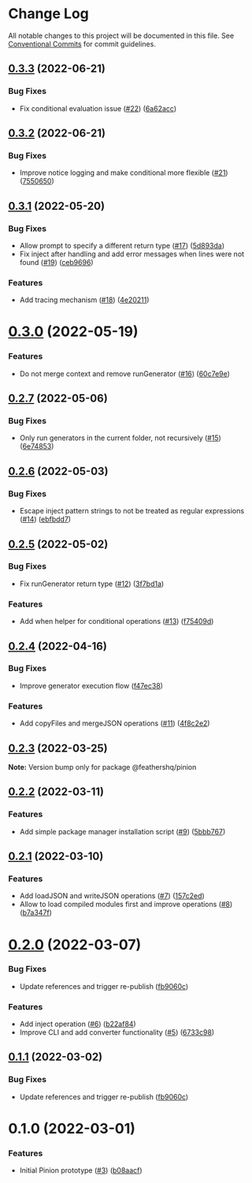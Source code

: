 # Change Log

All notable changes to this project will be documented in this file.
See [Conventional Commits](https://conventionalcommits.org) for commit guidelines.

## [0.3.3](https://github.com/feathershq/pinion/compare/v0.3.2...v0.3.3) (2022-06-21)


### Bug Fixes

* Fix conditional evaluation issue ([#22](https://github.com/feathershq/pinion/issues/22)) ([6a62acc](https://github.com/feathershq/pinion/commit/6a62acc98f42a6df2f6050304ddfdbbc14d95e15))





## [0.3.2](https://github.com/feathershq/pinion/compare/v0.3.1...v0.3.2) (2022-06-21)


### Bug Fixes

* Improve notice logging and make conditional more flexible ([#21](https://github.com/feathershq/pinion/issues/21)) ([7550650](https://github.com/feathershq/pinion/commit/75506505cfd4014b8f2e1bcbc18303b995c4356e))





## [0.3.1](https://github.com/feathershq/pinion/compare/v0.3.0...v0.3.1) (2022-05-20)


### Bug Fixes

* Allow prompt to specify a different return type ([#17](https://github.com/feathershq/pinion/issues/17)) ([5d893da](https://github.com/feathershq/pinion/commit/5d893da11d72c8a3454029384c8a17ca2c10237d))
* Fix inject after handling and add error messages when lines were not found ([#19](https://github.com/feathershq/pinion/issues/19)) ([ceb9696](https://github.com/feathershq/pinion/commit/ceb9696c4330d5b132407a3930f32bad6b9dcd26))


### Features

* Add tracing mechanism ([#18](https://github.com/feathershq/pinion/issues/18)) ([4e20211](https://github.com/feathershq/pinion/commit/4e202117218b56e564321f2fa40fb80d19dfd597))





# [0.3.0](https://github.com/feathershq/pinion/compare/v0.2.7...v0.3.0) (2022-05-19)


### Features

* Do not merge context and remove runGenerator ([#16](https://github.com/feathershq/pinion/issues/16)) ([60c7e9e](https://github.com/feathershq/pinion/commit/60c7e9efacc51ecd4290bf9404fe40ee3f9660f3))





## [0.2.7](https://github.com/feathershq/pinion/compare/v0.2.6...v0.2.7) (2022-05-06)


### Bug Fixes

* Only run generators in the current folder, not recursively ([#15](https://github.com/feathershq/pinion/issues/15)) ([6e74853](https://github.com/feathershq/pinion/commit/6e7485345e9d95d942081d0b739c1b9afc008f9a))





## [0.2.6](https://github.com/feathershq/pinion/compare/v0.2.5...v0.2.6) (2022-05-03)


### Bug Fixes

* Escape inject pattern strings to not be treated as regular expressions ([#14](https://github.com/feathershq/pinion/issues/14)) ([ebfbdd7](https://github.com/feathershq/pinion/commit/ebfbdd75243dc3fa1bcc935d0420f5d935d14b6a))





## [0.2.5](https://github.com/feathershq/pinion/compare/v0.2.4...v0.2.5) (2022-05-02)


### Bug Fixes

* Fix runGenerator return type ([#12](https://github.com/feathershq/pinion/issues/12)) ([3f7bd1a](https://github.com/feathershq/pinion/commit/3f7bd1a1552f6762d6892dd054bd163f2c2cb5ed))


### Features

* Add when helper for conditional operations ([#13](https://github.com/feathershq/pinion/issues/13)) ([f75409d](https://github.com/feathershq/pinion/commit/f75409de4f5c0d8c754eda85732182ff0fa3a67f))





## [0.2.4](https://github.com/feathershq/pinion/compare/v0.2.3...v0.2.4) (2022-04-16)


### Bug Fixes

* Improve generator execution flow ([f47ec38](https://github.com/feathershq/pinion/commit/f47ec38aab281c1db46fe31738dd8a9697dd3191))


### Features

* Add copyFiles and mergeJSON operations ([#11](https://github.com/feathershq/pinion/issues/11)) ([4f8c2e2](https://github.com/feathershq/pinion/commit/4f8c2e27515c20b7cd64934dc91a7165e4075f1b))





## [0.2.3](https://github.com/feathershq/pinion/compare/v0.2.2...v0.2.3) (2022-03-25)

**Note:** Version bump only for package @feathershq/pinion





## [0.2.2](https://github.com/feathershq/pinion/compare/v0.2.1...v0.2.2) (2022-03-11)


### Features

* Add simple package manager installation script ([#9](https://github.com/feathershq/pinion/issues/9)) ([5bbb767](https://github.com/feathershq/pinion/commit/5bbb76768f4a5f8f97bc2e088ed061f44ca2a75d))





## [0.2.1](https://github.com/feathershq/pinion/compare/v0.2.0...v0.2.1) (2022-03-10)


### Features

* Add loadJSON and writeJSON operations ([#7](https://github.com/feathershq/pinion/issues/7)) ([157c2ed](https://github.com/feathershq/pinion/commit/157c2ede34e511631855d4a81600e5f33eec4ff7))
* Allow to load compiled modules first and improve operations ([#8](https://github.com/feathershq/pinion/issues/8)) ([b7a347f](https://github.com/feathershq/pinion/commit/b7a347fac32fe7d678a2ddb59aedaf03e95f3d9e))





# [0.2.0](https://github.com/feathershq/pinion/compare/v0.1.0...v0.2.0) (2022-03-07)


### Bug Fixes

* Update references and trigger re-publish ([fb9060c](https://github.com/feathershq/pinion/commit/fb9060c359a7a3bd9ffd62c85fc6474f85dde6d3))


### Features

* Add inject operation ([#6](https://github.com/feathershq/pinion/issues/6)) ([b22af84](https://github.com/feathershq/pinion/commit/b22af84245bce5c57b8252ff77d36e618275e986))
* Improve CLI and add converter functionality ([#5](https://github.com/feathershq/pinion/issues/5)) ([6733c98](https://github.com/feathershq/pinion/commit/6733c987aff4f5d24183cf0473fe2ba6fc123f6d))





## [0.1.1](https://github.com/feathershq/pinion/compare/v0.1.0...v0.1.1) (2022-03-02)


### Bug Fixes

* Update references and trigger re-publish ([fb9060c](https://github.com/feathershq/pinion/commit/fb9060c359a7a3bd9ffd62c85fc6474f85dde6d3))





# 0.1.0 (2022-03-01)


### Features

* Initial Pinion prototype ([#3](https://github.com/feathershq/pinion/issues/3)) ([b08aacf](https://github.com/feathershq/pinion/commit/b08aacf22a5a61587243683a7d83097dbb576801))
